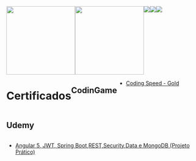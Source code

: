 <div style='display: flex; flex-wrap: wrap;'>
  <img height='180em' src='https://github-readme-stats.vercel.app/api?username=djjjonas&show_icons=true&include_all_commits=true&count_private=true&theme=react&bg_color=45,20232A,151B28'/>
  <img height="180em" src="https://github-readme-stats.vercel.app/api/top-langs/?username=djjjonas&layout=compact&langs_count=7&theme=react&bg_color=45,20232A,151B28"/><br>
  <a href='mailto:jonasmelo@duck.com' target='_blank'><img src='https://img.shields.io/badge/Gmail-D14836?style=for-the-badge&logo=gmail&logoColor=white'></a>
  <a href='https://github.com/DJJJonas' target='_blank'><img src='https://img.shields.io/badge/GitHub-100000?style=for-the-badge&logo=github&logoColor=white'></a>
  <a href='https://www.youtube.com/channel/UCnxAQwkRAhRrQh5g8U3jSfg' target='_blank'><img src='https://img.shields.io/badge/YouTube-FF0000?style=for-the-badge&logo=youtube&logoColor=white'></a>

  <h1>
    Certificados
  </h1>
  <h2>CodinGame</h2>
  <ul>
    <li><a href="https://www.codingame.com/certification/rifFmm1CzWWeBQsjrgqMJQ" target="_blank">Coding Speed - Gold</a></li>
  </ul>
  
  <h2>Udemy</h2>
  <ul>
    <li><a href="https://www.udemy.com/certificate/UC-e6e7353e-1d38-4461-9292-76f545a46531/" target="_blank">Angular 5, JWT, Spring Boot,REST,Security,Data e MongoDB (Projeto Prático)</a></li>
  </ul>
  
</div>
